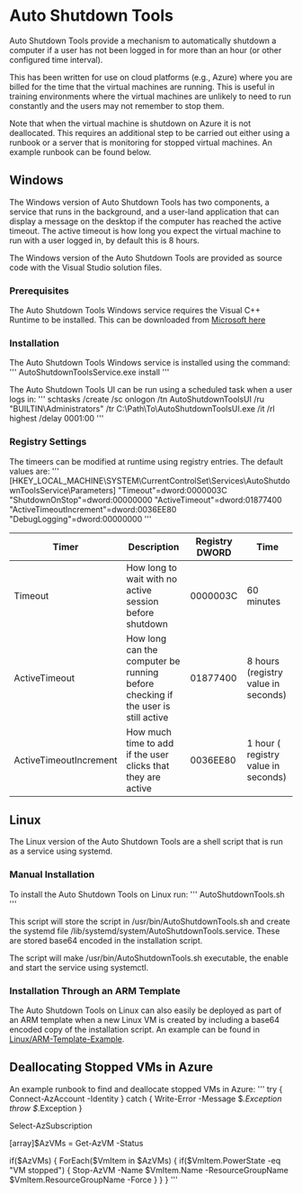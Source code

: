 # Auto Shutdown Tools

Auto Shutdown Tools provide a mechanism to automatically shutdown a computer if a user has not been logged in for more than an hour (or other configured time interval).

This has been written for use on cloud platforms (e.g., Azure) where you are billed for the time that the virtual machines are running. This is useful in training environments where the virtual machines are unlikely to need to run constantly and the users may not remember to stop them.

Note that when the virtual machine is shutdown on Azure it is not deallocated. This requires an additional step to be carried out either using a runbook or a server that is monitoring for stopped virtual machines. An example runbook can be found below.

## Windows

The Windows version of Auto Shutdown Tools has two components, a service that runs in the background, and a user-land application that can display a message on the desktop if the computer has reached the active timeout. The active timeout is how long you expect the virtual machine to run with a user logged in, by default this is 8 hours.

The Windows version of the Auto Shutdown Tools are provided as source code with the Visual Studio solution files.

### Prerequisites

The Auto Shutdown Tools Windows service requires the Visual C++ Runtime to be installed. This can be downloaded from [Microsoft here](https://learn.microsoft.com/en-us/cpp/windows/latest-supported-vc-redist)

### Installation

The Auto Shutdown Tools Windows service is installed using the command:
'''
AutoShutdownToolsService.exe install
'''

The Auto Shutdown Tools UI can be run using a scheduled task when a user logs in:
'''
schtasks /create /sc onlogon /tn AutoShutdownToolsUI /ru "BUILTIN\Administrators" /tr C:\Path\To\AutoShutdownToolsUI.exe /it /rl highest /delay 0001:00
'''

### Registry Settings

The timeers can be modified at runtime using registry entries. The default values are:
'''
[HKEY_LOCAL_MACHINE\SYSTEM\CurrentControlSet\Services\AutoShutdownToolsService\Parameters]
"Timeout"=dword:0000003C
"ShutdownOnStop"=dword:00000000
"ActiveTimeout"=dword:01877400
"ActiveTimeoutIncrement"=dword:0036EE80
"DebugLogging"=dword:00000000
'''

| Timer | Description | Registry DWORD | Time |
| --- | --- | --- | --- |
| Timeout | How long to wait with no active session before shutdown | 0000003C | 60 minutes |
| ActiveTimeout | How long can the computer be running before checking if the user is still active | 01877400 | 8 hours (registry value in seconds) |
| ActiveTimeoutIncrement | How much time to add if the user clicks that they are active | 0036EE80 | 1 hour ( registry value in seconds) |

## Linux

The Linux version of the Auto Shutdown Tools are a shell script that is run as a service using systemd.

### Manual Installation

To install the Auto Shutdown Tools on Linux run: 
'''
AutoShutdownTools.sh
'''

This script will store the script in /usr/bin/AutoShutdownTools.sh and create the systemd file /lib/systemd/system/AutoShutdownTools.service.
These are stored base64 encoded in the installation script.

The script will make /usr/bin/AutoShutdownTools.sh executable, the enable and start the service using systemctl.

### Installation Through an ARM Template

The Auto Shutdown Tools on Linux can also easily be deployed as part of an ARM template when a new Linux VM is created by including a base64 encoded copy of the installation script. An example can be found in [Linux/ARM-Template-Example](Linux/ARM-Template-Example).

## Deallocating Stopped VMs in Azure

An example runbook to find and deallocate stopped VMs in Azure:
'''
try
{
    Connect-AzAccount -Identity
}
catch {
    Write-Error -Message $_.Exception
    throw $_.Exception
}

Select-AzSubscription <SUBSCRIPTION ID>
 
[array]$AzVMs = Get-AzVM -Status
 
if($AzVMs) {
	ForEach($VmItem in $AzVMs) {
        if($VmItem.PowerState -eq "VM stopped") {
		    Stop-AzVM -Name $VmItem.Name -ResourceGroupName $VmItem.ResourceGroupName -Force
        }
   }
}
'''